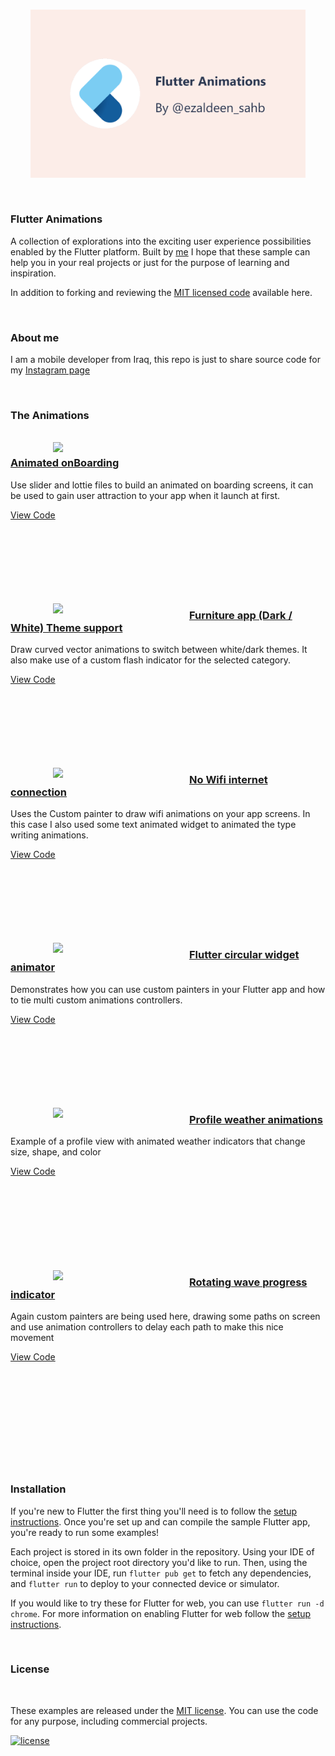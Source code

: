 
<br />
<p align="center"><img src="assets\sceen.jpg" width="440px"/></p>
<br />

### Flutter Animations

A collection of explorations into the exciting user experience possibilities enabled by the Flutter platform.
Built by [me](https://ezaldeensahb.link)
I hope that these sample can help you in your real projects or just for the purpose of learning and inspiration.

In addition to forking and reviewing the [MIT licensed code](LICENSE.md) available here.

<br/>

### About me

I am a mobile developer from Iraq, this repo is just to share source code for my [Instagram page](https://www.instagram.com/ezaldeen_sahb/)

<br/>

### The Animations

<br />  
<a href="https://github.com/Ezaldeen99/Flutter-animations/tree/main/animated_onboarding"><img align="left" hspace=68 src="https://github.com/Ezaldeen99/Flutter-animations/blob/main/assets/on_boarding_3.gif" width="150"/></a>
<a href="https://github.com/Ezaldeen99/Flutter-animations/tree/main/animated_onboarding"><h3>Animated onBoarding</h3></a>
<p>Use slider and lottie files to build an animated on boarding screens, it can be used to gain user attraction to your app when it launch at first. </p>
<a href="https://github.com/Ezaldeen99/Flutter-animations/tree/main/animated_onboarding">View Code</a>
<br/><br/><br/><br/><br/><br/><br/><br/>

<a href="https://github.com/Ezaldeen99/Flutter-animations/tree/main/furniture_app"><img align="left" hspace=68 src="https://github.com/Ezaldeen99/Flutter-animations/blob/main/assets/dark_theme.gif" width="150" /></a>
<a href="https://github.com/Ezaldeen99/Flutter-animations/tree/main/furniture_app"><h3>Furniture app (Dark / White) Theme support</h3></a>
<p>Draw curved vector animations to switch between white/dark themes. It also make use of a custom flash indicator for the selected category.</p>
<a href="https://github.com/Ezaldeen99/Flutter-animations/tree/main/furniture_app">View Code</a>
<br/><br/><br/><br/><br/><br/><br/><br/>

<a href="https://github.com/Ezaldeen99/Flutter-animations/tree/main/no_wifi"><img align="left" hspace=68 src="https://github.com/Ezaldeen99/Flutter-animations/blob/main/assets/no_wifi.gif" width="150" /></a>
<a href="https://github.com/Ezaldeen99/Flutter-animations/tree/main/no_wifi"><h3>No Wifi internet connection</h3></a>
<p>Uses the Custom painter to draw wifi animations on your app screens. In this case I also used some text animated widget to animated the type writing animations.</p>
<a href="https://github.com/Ezaldeen99/Flutter-animations/tree/main/no_wifi">View Code</a>
<br/><br/><br/><br/><br/><br/><br/><br/>


<a href="https://github.com/Ezaldeen99/flutter_circular_animator"><img align="left" hspace=68 src="https://github.com/Ezaldeen99/Flutter-animations/blob/main/assets/widget_animator.gif" width="150" /></a>
<a href="https://github.com/Ezaldeen99/flutter_circular_animator"><h3>Flutter circular widget animator</h3></a>
<p>Demonstrates how you can use custom painters in your Flutter app and how to tie multi custom animations controllers.</p>
<a href="https://github.com/Ezaldeen99/flutter_circular_animator">View Code</a>
<br/><br/><br/><br/><br/><br/><br/><br/>


<a href="https://github.com/"><img align="left" hspace=68 src="https://flutter" width="150" /></a>
<a href="https://github.com/"><h3>Profile weather animations</h3></a>
<p>Example of a profile view with animated weather indicators that change size, shape, and color </p>
<a href="https://github.com/">View Code</a>
<br/><br/><br/><br/><br/><br/><br/><br/><br/>


<a href="https://github.com/"><img align="left" hspace=68 src="https://flutter" width="150" /></a>
<a href="https://github.com/"><h3>Rotating wave progress indicator</h3></a>
<p>Again custom painters are being used here, drawing some paths on screen and use animation controllers to delay each path to make this nice movement</p>
<a href="https://github.com/">View Code</a>
<br/><br/><br/><br/><br/><br/><br/><br/><br/><br/>



<br/>

### Installation

If you're new to Flutter the first thing you'll need is to follow the [setup instructions](https://flutter.dev/docs/get-started/install). Once you're set up and can compile the sample Flutter app, you're ready to run some examples!

Each project is stored in its own folder in the repository. Using your IDE of choice, open the project root directory you'd like to run. Then, using the terminal inside your IDE, run `flutter pub get` to fetch any dependencies, and `flutter run` to deploy to your connected device or simulator.

If you would like to try these for Flutter for web, you can use `flutter run -d chrome`. For more information on enabling Flutter for web follow the [setup instructions](https://flutter.dev/docs/get-started/web).

<br/>

### License

<br/>

These examples are released under the [MIT license](LICENSE.md). You can use the code for any purpose, including commercial projects.

[![license](https://img.shields.io/badge/License-MIT-yellow.svg)](https://opensource.org/licenses/MIT)

<br/>



